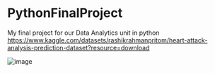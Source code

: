 # PythonFinalProject
My final project for our Data Analytics unit in python
https://www.kaggle.com/datasets/rashikrahmanpritom/heart-attack-analysis-prediction-dataset?resource=download

![image](https://github.com/user-attachments/assets/c1ce4cca-f62e-4db9-9841-adf429e30e08)
